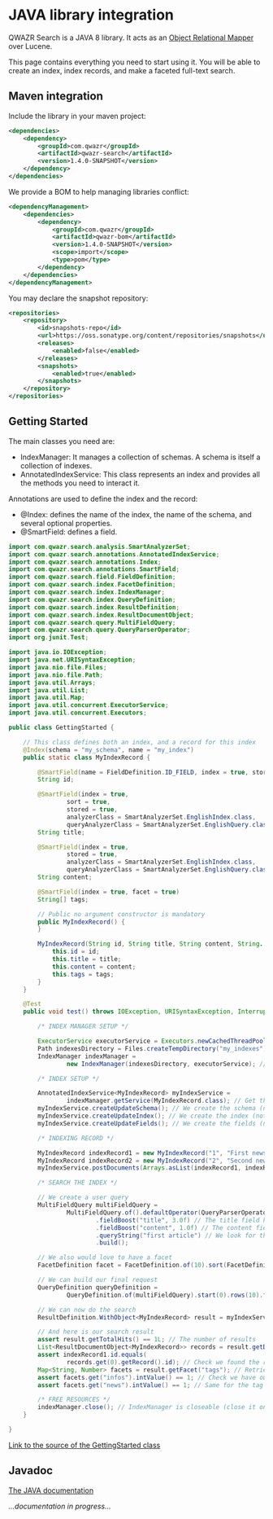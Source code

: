 JAVA library integration
========================

QWAZR Search is a JAVA 8 library.
It acts as an [Object Relational Mapper](https://en.wikipedia.org/wiki/Object-relational_mapping) over Lucene.

This page contains everything you need to start using it. You will be able to create an index, index records, and make a faceted full-text search.

Maven integration
-----------------

Include the library in your maven project:

```xml
<dependencies>
    <dependency>
        <groupId>com.qwazr</groupId>
        <artifactId>qwazr-search</artifactId>
        <version>1.4.0-SNAPSHOT</version>
    </dependency>
</dependencies>
```

We provide a BOM to help managing libraries conflict:

```xml
<dependencyManagement>
    <dependencies>
        <dependency>
            <groupId>com.qwazr</groupId>
            <artifactId>qwazr-bom</artifactId>
            <version>1.4.0-SNAPSHOT</version>
            <scope>import</scope>
            <type>pom</type>
        </dependency>
    </dependencies>
</dependencyManagement>
```

You may declare the snapshot repository:

```xml
<repositories>
    <repository>
        <id>snapshots-repo</id>
        <url>https://oss.sonatype.org/content/repositories/snapshots</url>
        <releases>
            <enabled>false</enabled>
        </releases>
        <snapshots>
            <enabled>true</enabled>
        </snapshots>
    </repository>
</repositories>
```

Getting Started
---------------

The main classes you need are:

- IndexManager: It manages a collection of schemas. A schema is itself a collection of indexes.
- AnnotatedIndexService: This class represents an index and provides all the methods you need to interact it.

Annotations are used to define the index and the record:

- @Index: defines the name of the index, the name of the schema, and several optional properties.
- @SmartField: defines a field.

```java
import com.qwazr.search.analysis.SmartAnalyzerSet;
import com.qwazr.search.annotations.AnnotatedIndexService;
import com.qwazr.search.annotations.Index;
import com.qwazr.search.annotations.SmartField;
import com.qwazr.search.field.FieldDefinition;
import com.qwazr.search.index.FacetDefinition;
import com.qwazr.search.index.IndexManager;
import com.qwazr.search.index.QueryDefinition;
import com.qwazr.search.index.ResultDefinition;
import com.qwazr.search.index.ResultDocumentObject;
import com.qwazr.search.query.MultiFieldQuery;
import com.qwazr.search.query.QueryParserOperator;
import org.junit.Test;

import java.io.IOException;
import java.net.URISyntaxException;
import java.nio.file.Files;
import java.nio.file.Path;
import java.util.Arrays;
import java.util.List;
import java.util.Map;
import java.util.concurrent.ExecutorService;
import java.util.concurrent.Executors;

public class GettingStarted {

	// This class defines both an index, and a record for this index
	@Index(schema = "my_schema", name = "my_index")
	public static class MyIndexRecord {

		@SmartField(name = FieldDefinition.ID_FIELD, index = true, stored = true)
		String id;

		@SmartField(index = true,
				sort = true,
				stored = true,
				analyzerClass = SmartAnalyzerSet.EnglishIndex.class,
				queryAnalyzerClass = SmartAnalyzerSet.EnglishQuery.class)
		String title;

		@SmartField(index = true,
				stored = true,
				analyzerClass = SmartAnalyzerSet.EnglishIndex.class,
				queryAnalyzerClass = SmartAnalyzerSet.EnglishQuery.class)
		String content;

		@SmartField(index = true, facet = true)
		String[] tags;

		// Public no argument constructor is mandatory
		public MyIndexRecord() {
		}

		MyIndexRecord(String id, String title, String content, String... tags) {
			this.id = id;
			this.title = title;
			this.content = content;
			this.tags = tags;
		}
	}

	@Test
	public void test() throws IOException, URISyntaxException, InterruptedException {

		/* INDEX MANAGER SETUP */

		ExecutorService executorService = Executors.newCachedThreadPool(); // we need a pool of thread
		Path indexesDirectory = Files.createTempDirectory("my_indexes"); // The directory where the indexes are stored
		IndexManager indexManager =
				new IndexManager(indexesDirectory, executorService); // Let's build our index manager

		/* INDEX SETUP */

		AnnotatedIndexService<MyIndexRecord> myIndexService =
				indexManager.getService(MyIndexRecord.class); // Get the service related to our index class (MyIndex)
		myIndexService.createUpdateSchema(); // We create the schema (nothing is done if the schema already exists)
		myIndexService.createUpdateIndex(); // We create the index (nothing is done if the index already exists)
		myIndexService.createUpdateFields(); // We create the fields (nothing is done if the fields already exist)

		/* INDEXING RECORD */

		MyIndexRecord indexRecord1 = new MyIndexRecord("1", "First news", "My first article", "news", "infos");
		MyIndexRecord indexRecord2 = new MyIndexRecord("2", "Second news", "My second article", "news", "infos");
		myIndexService.postDocuments(Arrays.asList(indexRecord1, indexRecord2)); // Let's index them

		/* SEARCH THE INDEX */

		// We create a user query
		MultiFieldQuery multiFieldQuery =
				MultiFieldQuery.of().defaultOperator(QueryParserOperator.AND) // The operator will be AND
						.fieldBoost("title", 3.0f) // The title field has a boost of 3
						.fieldBoost("content", 1.0f) // The content field has a boost of 1
						.queryString("first article") // We look for the terms "my article"
						.build();

		// We also would love to have a facet
		FacetDefinition facet = FacetDefinition.of(10).sort(FacetDefinition.Sort.value_descending).build();

		// We can build our final request
		QueryDefinition queryDefinition =
				QueryDefinition.of(multiFieldQuery).start(0).rows(10).facet("tags", facet).returnedField("*").build();

		// We can now do the search
		ResultDefinition.WithObject<MyIndexRecord> result = myIndexService.searchQuery(queryDefinition);

		// And here is our search result
		assert result.getTotalHits() == 1L; // The number of results
		List<ResultDocumentObject<MyIndexRecord>> records = result.getDocuments(); // Retrieve our found records
		assert indexRecord1.id.equals(
				records.get(0).getRecord().id); // Check we found the right record by checking the ID
		Map<String, Number> facets = result.getFacet("tags"); // Retrieve our facet resuls
		assert facets.get("infos").intValue() == 1; // Check we have our facet result for the tag "infos"
		assert facets.get("news").intValue() == 1; // Same for the tag "news"

		/* FREE RESOURCES */
		indexManager.close(); // IndexManager is closeable (close it only if you will not use the service anymore)
	}

}
```

[Link to the source of the GettingStarted class](https://github.com/qwazr/search/blob/master/src/test/java/com/qwazr/search/docs/GettingStarted.java)

Javadoc
-------

[The JAVA documentation](../apidocs)

_...documentation in progress..._

